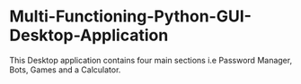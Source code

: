 # Multi-Functioning-Python-GUI-Desktop-Application
This Desktop application contains four main sections i.e Password Manager, Bots, Games and a Calculator.
